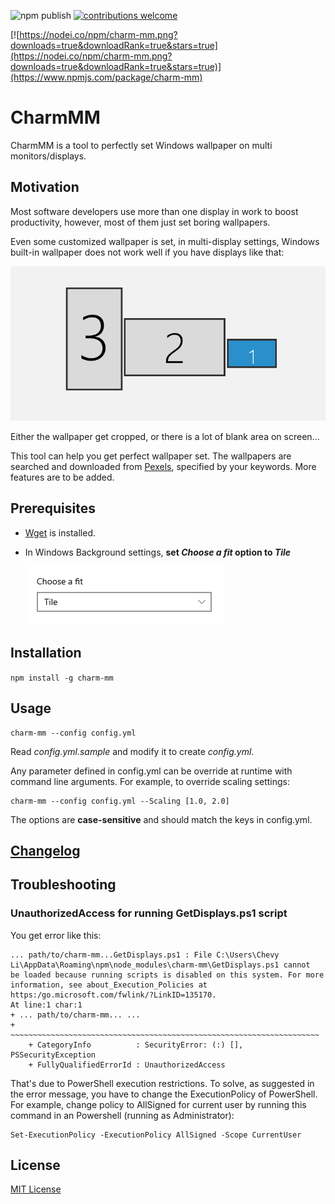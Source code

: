 ![npm publish](https://github.com/toowhite/CharmMM/actions/workflows/npm-publish.yml/badge.svg)
[![contributions welcome](https://img.shields.io/badge/contributions-welcome-brightgreen.svg?style=flat)](https://github.com/toowhite/CharmMM/issues)

[![https://nodei.co/npm/charm-mm.png?downloads=true&downloadRank=true&stars=true](https://nodei.co/npm/charm-mm.png?downloads=true&downloadRank=true&stars=true)](https://www.npmjs.com/package/charm-mm)

# CharmMM

CharmMM is a tool to perfectly set Windows wallpaper on multi monitors/displays. 

## Motivation
Most software developers use more than one display in work to boost productivity, however, most of them just set boring wallpapers. 

Even some customized wallpaper is set, in multi-display settings, Windows built-in wallpaper does not work well if you have displays like that:

![displays-illustration](docs/displays-illustration.png)

Either the wallpaper get cropped, or there is a lot of blank area on screen...

This tool can help you get perfect wallpaper set. The wallpapers are searched and downloaded from [Pexels](https://www.pexels.com/), specified by your keywords. More features are to be added.

## Prerequisites

- [Wget](https://www.gnu.org/software/wget/) is installed. 
- In Windows Background settings, **set *Choose a fit* option to *Tile***
  
  ![choose-fit](docs/choose-fit.png)

## Installation
`npm install -g charm-mm` 
## Usage 
  ```
  charm-mm --config config.yml
  ```
  Read *config.yml.sample* and modify it to create *config.yml*.

  Any parameter defined in config.yml can be override at runtime with command line arguments. For example, to override scaling settings:
  ```
  charm-mm --config config.yml --Scaling [1.0, 2.0]
  ```
  
  The options are **case-sensitive** and should match the keys in config.yml. 
## [Changelog](./CHANGELOG)

## Troubleshooting
### UnauthorizedAccess for running GetDisplays.ps1 script
You get error like this:
```
... path/to/charm-mm...GetDisplays.ps1 : File C:\Users\Chevy Li\AppData\Roaming\npm\node_modules\charm-mm\GetDisplays.ps1 cannot
be loaded because running scripts is disabled on this system. For more information, see about_Execution_Policies at https:/go.microsoft.com/fwlink/?LinkID=135170.
At line:1 char:1
+ ... path/to/charm-mm... ...
+ ~~~~~~~~~~~~~~~~~~~~~~~~~~~~~~~~~~~~~~~~~~~~~~~~~~~~~~~~~~~~~~~~~~~~~
    + CategoryInfo          : SecurityError: (:) [], PSSecurityException
    + FullyQualifiedErrorId : UnauthorizedAccess
```
That's due to PowerShell execution restrictions. To solve, as suggested in the error message, you have to change the ExecutionPolicy of PowerShell. For example, change policy to AllSigned for current user by running this command in an  Powershell (running as Administrator):

```
Set-ExecutionPolicy -ExecutionPolicy AllSigned -Scope CurrentUser
```


## License
[MIT License](./LICENSE)
